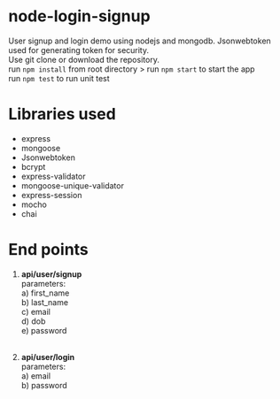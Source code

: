 # node-login-signup
User signup and login demo using nodejs and mongodb. Jsonwebtoken used for generating token for security. <br>
Use git clone or download the repository.
<bt><br>
run ```npm install``` from root directory <r>>
run ```npm start``` to start the app <br>
run ```npm test``` to run unit test <br>
# Libraries used
<ul>
   <li>express</li>
   <li>mongoose</li>
   <li>Jsonwebtoken</li>
   <li>bcrypt</li>
   <li>express-validator</li>
   <li>mongoose-unique-validator</li>
   <li>express-session</li>
   <li>mocho</li>
   <li>chai</li>
</ul>

# End points
1. <b>api/user/signup</b> <br/>
   parameters: <br/>
    a) first_name <br/>
    b) last_name <br/>
    c) email <br/>
    d) dob <br/>
    e) password <br/><br/>

2. <b>api/user/login</b> <br/>
   parameters: <br/>
    a) email <br/>
    b) password <br/>
